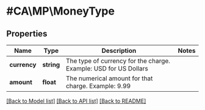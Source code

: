 # #CA\MP\MoneyType

## Properties

Name | Type | Description | Notes
------------ | ------------- | ------------- | -------------
**currency** | **string** | The type of currency for the charge. Example: USD for US Dollars |
**amount** | **float** | The numerical amount for that charge. Example: 9.99 |


[[Back to Model list]](../) [[Back to API list]](../../Api/CA/MP) [[Back to README]](../../README.md)
